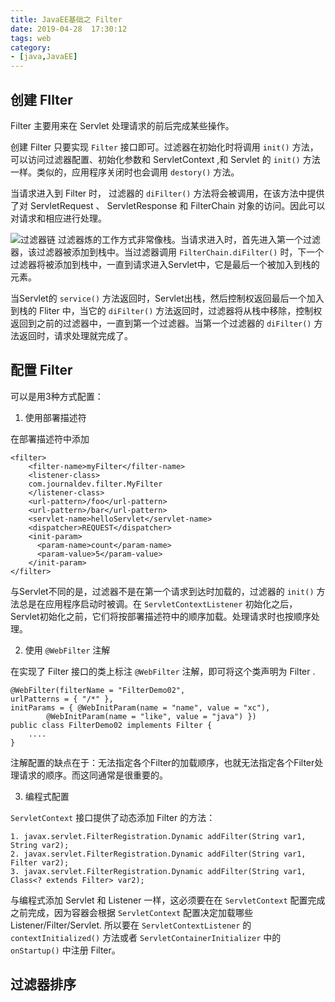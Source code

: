 ```yaml
---
title: JavaEE基础之 Filter
date: 2019-04-28  17:30:12
tags: web
category: 
- [java,JavaEE]
---
```

## 创建 FIlter
Filter 主要用来在 Servlet 处理请求的前后完成某些操作。

创建 Filter 只要实现 `Filter` 接口即可。过滤器在初始化时将调用 `init()` 方法，可以访问过滤器配置、初始化参数和 ServletContext ,和 Servlet 的 `init()` 方法一样。类似的，应用程序关闭时也会调用 `destory()` 方法。

当请求进入到 Filter 时， 过滤器的 `diFilter()` 方法将会被调用，在该方法中提供了对 ServletRequest 、 ServletResponse 和 FilterChain 对象的访问。因此可以对请求和相应进行处理。

![过滤器链](/pics/filterchain.png)
过滤器炼的工作方式非常像栈。当请求进入时，首先进入第一个过滤器，该过滤器被添加到栈中。当过滤器调用 `FilterChain.diFilter()` 时，下一个过滤器将被添加到栈中，一直到请求进入Servlet中，它是最后一个被加入到栈的元素。

当Servlet的 `service()` 方法返回时，Servlet出栈，然后控制权返回最后一个加入到栈的 Fliter 中，当它的 `diFilter()` 方法返回时，过滤器将从栈中移除，控制权返回到之前的过滤器中，一直到第一个过滤器。当第一个过滤器的 `diFilter()` 方法返回时，请求处理就完成了。
## 配置 Filter
可以是用3种方式配置：
1. 使用部署描述符

在部署描述符中添加
```
<filter>
    <filter-name>myFilter</filter-name>
    <listener-class>
    com.journaldev.filter.MyFilter
    </listener-class>
    <url-pattern>/foo</url-pattern>
    <url-pattern>/bar</url-pattern>
    <servlet-name>helloServlet</servlet-name>
    <dispatcher>REQUEST</dispatcher>
    <init-param>
      <param-name>count</param-name>
      <param-value>5</param-value>
    </init-param>
</filter>
```
与Servlet不同的是，过滤器不是在第一个请求到达时加载的，过滤器的 `init()` 方法总是在应用程序启动时被调。在 `ServletContextListener` 初始化之后，Servlet初始化之前，它们将按部署描述符中的顺序加载。处理请求时也按顺序处理。

2. 使用 `@WebFilter` 注解

在实现了 Filter 接口的类上标注 `@WebFilter` 注解，即可将这个类声明为 Filter .
```
@WebFilter(filterName = "FilterDemo02", 
urlPatterns = { "/*" }, 
initParams = { @WebInitParam(name = "name", value = "xc"),
        @WebInitParam(name = "like", value = "java") })
public class FilterDemo02 implements Filter {
    ....
}
```
注解配置的缺点在于：无法指定各个Filter的加载顺序，也就无法指定各个Filter处理请求的顺序。而这同通常是很重要的。

3. 编程式配置

`ServletContext` 接口提供了动态添加 Filter 的方法：
```
1. javax.servlet.FilterRegistration.Dynamic addFilter(String var1, String var2); 
2. javax.servlet.FilterRegistration.Dynamic addFilter(String var1, Filter var2); 
3. javax.servlet.FilterRegistration.Dynamic addFilter(String var1, Class<? extends Filter> var2);
```
与编程式添加 Servlet 和 Listener 一样，这必须要在在 `ServletContext` 配置完成之前完成，因为容器会根据 `ServletContext` 配置决定加载哪些 Listener/Filter/Servlet. 所以要在 `ServletContextListener` 的 `contextInitialized()` 方法或者 `ServletContainerInitializer` 中的 `onStartup()` 中注册 Filter。

## 过滤器排序